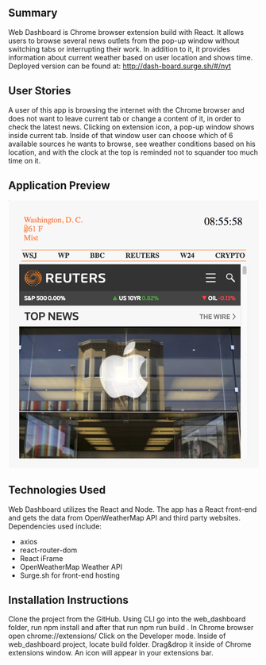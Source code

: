 ## Summary

Web Dashboard is Chrome browser extension build with React. It allows users to browse several news outlets from the pop-up window without switching tabs or interrupting their work. In addition to it, it provides information about current weather based on user location and shows time. Deployed version can be found at: http://dash-board.surge.sh/#/nyt

## User Stories

A user of this app is browsing the internet with the Chrome browser and does not want to leave current tab or change a content of it, in order to check the latest news. Clicking on extension icon, a pop-up window shows inside current tab. Inside of that window user can choose which of 6 available sources he wants to browse, see weather conditions based on his location, and with the clock at the top is reminded not to squander too much time on it.

## Application Preview

![picture](./public/screen.png)

## Technologies Used

Web Dashboard utilizes the React and Node. The app has a React front-end and gets the data from OpenWeatherMap API and third party websites. Dependencies used include:

* axios
* react-router-dom
* React iFrame
* OpenWeatherMap Weather API
* Surge.sh for front-end hosting

## Installation Instructions

Clone the project from the GitHub.
Using CLI go into the web_dashboard folder, run npm install and after that run npm run build .
In Chrome browser open chrome://extensions/
Click on the Developer mode. Inside of web_dashboard project, locate build folder. Drag&drop it inside of Chrome extensions window. An icon will appear in your extensions bar.
